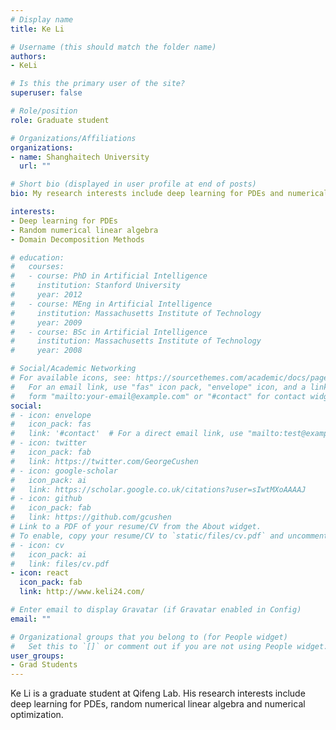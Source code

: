 ```yaml
---
# Display name
title: Ke Li

# Username (this should match the folder name)
authors:
- KeLi

# Is this the primary user of the site?
superuser: false

# Role/position
role: Graduate student

# Organizations/Affiliations
organizations:
- name: Shanghaitech University
  url: ""

# Short bio (displayed in user profile at end of posts)
bio: My research interests include deep learning for PDEs and numerical optimization.

interests:
- Deep learning for PDEs
- Random numerical linear algebra
- Domain Decomposition Methods

# education:
#   courses:
#   - course: PhD in Artificial Intelligence
#     institution: Stanford University
#     year: 2012
#   - course: MEng in Artificial Intelligence
#     institution: Massachusetts Institute of Technology
#     year: 2009
#   - course: BSc in Artificial Intelligence
#     institution: Massachusetts Institute of Technology
#     year: 2008

# Social/Academic Networking
# For available icons, see: https://sourcethemes.com/academic/docs/page-builder/#icons
#   For an email link, use "fas" icon pack, "envelope" icon, and a link in the
#   form "mailto:your-email@example.com" or "#contact" for contact widget.
social:
# - icon: envelope
#   icon_pack: fas
#   link: '#contact'  # For a direct email link, use "mailto:test@example.org".
# - icon: twitter
#   icon_pack: fab
#   link: https://twitter.com/GeorgeCushen
# - icon: google-scholar
#   icon_pack: ai
#   link: https://scholar.google.co.uk/citations?user=sIwtMXoAAAAJ
# - icon: github
#   icon_pack: fab
#   link: https://github.com/gcushen
# Link to a PDF of your resume/CV from the About widget.
# To enable, copy your resume/CV to `static/files/cv.pdf` and uncomment the lines below.
# - icon: cv
#   icon_pack: ai
#   link: files/cv.pdf
- icon: react
  icon_pack: fab
  link: http://www.keli24.com/

# Enter email to display Gravatar (if Gravatar enabled in Config)
email: ""

# Organizational groups that you belong to (for People widget)
#   Set this to `[]` or comment out if you are not using People widget.
user_groups:
- Grad Students
---
```


Ke Li is a graduate student at Qifeng Lab. His research interests include deep learning for PDEs, random numerical linear algebra and numerical optimization.

